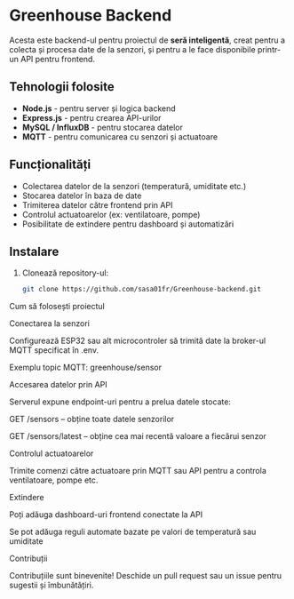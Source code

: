 # Greenhouse Backend

Acesta este backend-ul pentru proiectul de **seră inteligentă**, creat pentru a colecta și procesa date de la senzori, și pentru a le face disponibile printr-un API pentru frontend.

## Tehnologii folosite
- **Node.js** - pentru server și logica backend
- **Express.js** - pentru crearea API-urilor
- **MySQL / InfluxDB** - pentru stocarea datelor
- **MQTT** - pentru comunicarea cu senzori și actuatoare

## Funcționalități
- Colectarea datelor de la senzori (temperatură, umiditate etc.)
- Stocarea datelor în baza de date
- Trimiterea datelor către frontend prin API
- Controlul actuatoarelor (ex: ventilatoare, pompe)
- Posibilitate de extindere pentru dashboard și automatizări

## Instalare
1. Clonează repository-ul:  
   ```bash
   git clone https://github.com/sasa01fr/Greenhouse-backend.git
Cum să folosești proiectul

Conectarea la senzori

Configurează ESP32 sau alt microcontroler să trimită date la broker-ul MQTT specificat în .env.

Exemplu topic MQTT: greenhouse/sensor

Accesarea datelor prin API

Serverul expune endpoint-uri pentru a prelua datele stocate:

GET /sensors – obține toate datele senzorilor

GET /sensors/latest – obține cea mai recentă valoare a fiecărui senzor

Controlul actuatoarelor

Trimite comenzi către actuatoare prin MQTT sau API pentru a controla ventilatoare, pompe etc.

Extindere

Poți adăuga dashboard-uri frontend conectate la API

Se pot adăuga reguli automate bazate pe valori de temperatură sau umiditate

Contribuții

Contribuțiile sunt binevenite! Deschide un pull request sau un issue pentru sugestii și îmbunătățiri.
